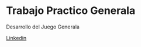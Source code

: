 # Trabajo Practico Generala
Desarrollo del Juego Generala

[Linkedin]( https://www.linkedin.com/in/matias-sanchez-villar/)
